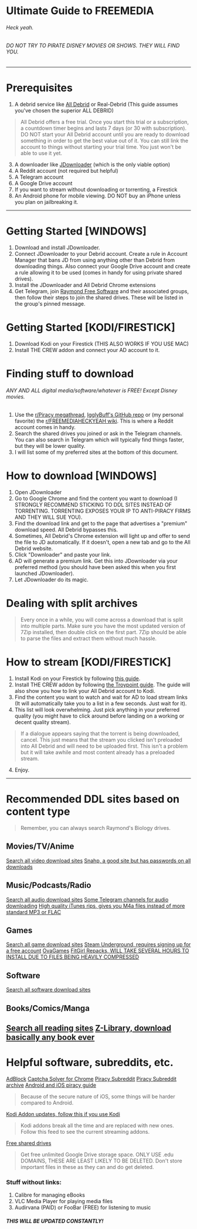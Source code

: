 # Ultimate Guide to FREEMEDIA
###### Heck yeah.
###### DO NOT TRY TO PIRATE DISNEY MOVIES OR SHOWS. THEY WILL FIND YOU.
---
# Prerequisites
1. A debrid service like [All Debrid](https://alldebrid.com/) or Real-Debrid (This guide assumes you've chosen the superior ALL DEBRID)

> All Debrid offers a free trial. Once you start this trial or a subscription, a countdown timer begins and lasts 7 days (or 30 with subscription). DO NOT start your All Debrid account until you are ready to download something in order to get the best value out of it. You can still link the account to things without starting your trial time. You just won't be able to use it yet.

3. A downloader like [JDownloader](https://jdownloader.org/) (which is the only viable option)
4. A Reddit account (not required but helpful)
5. A Telegram account
6. A Google Drive account
7. If you want to stream without downloading or torrenting, a Firestick
8. An Android phone for mobile viewing. DO NOT buy an iPhone unless you plan on jailbreaking it.

---
# Getting Started [WINDOWS]
1. Download and install JDownloader. 
2. Connect JDownloader to your Debrid account. Create a rule in Account Manager that bans JD from using anything other than Debrid from downloading things. Also connect your Google Drive account and create a rule allowing it to be used (comes in handy for using private shared drives).
3. Install the JDownloader and All Debrid Chrome extensions
4. Get Telegram, join [Raymond Free Software](https://t.me/raymondfreesoftware) and their associated groups, then follow their steps to join the shared drives. These will be listed in the group's pinned message.

# Getting Started [KODI/FIRESTICK]
1. Download Kodi on your Firestick (THIS ALSO WORKS IF YOU USE MAC)
2. Install THE CREW addon and connect your AD account to it. 
# Finding stuff to download
###### ANY AND ALL digital media/software/whatever is FREE! Except Disney movies. 
1. Use the [r/Piracy megathread](https://www.reddit.com/r/Piracy/wiki/megathread), [IgglyBuff's GitHub repo](https://github.com/Igglybuff/awesome-piracy) or (my personal favorite) the [r/FREEMEDIAHECKYEAH wiki](https://www.reddit.com/r/FREEMEDIAHECKYEAH/wiki/index). This is where a Reddit account comes in handy.
2. Search the shared drives you joined or ask in the Telegram channels. You can also search in Telegram which will typically find things faster, but they will be lower quality.
3. I will list some of my preferred sites at the bottom of this document. 

# How to download [WINDOWS]
1. Open JDownloader 
2. Go to Google Chrome and find the content you want to download (I STRONGLY RECOMMEND STICKING TO DDL SITES INSTEAD OF TORRENTING. TORRENTING EXPOSES YOUR IP TO ANTI-PIRACY FIRMS AND THEY WILL SUE YOU). 
3. Find the download link and get to the page that advertises a "premium" download speed. All Debrid bypasses this. 
4. Sometimes, All Debrid's Chrome extension will light up and offer to send the file to JD automatically. If it doesn't, open a new tab and go to the All Debrid website. 
5. Click "Downloader" and paste your link.
6. AD will generate a premium link. Get this into JDownloader via your preferred method (you should have been asked this when you first launched JDownloader). 
7. Let JDownloader do its magic.

# Dealing with split archives
>Every once in a while, you will come across a download that is split into multiple parts. Make sure you have the most updated version of 7Zip installed, then double click on the first part. 7Zip should be able to parse the files and extract them without much hassle.

# How to stream [KODI/FIRESTICK]
1. Install Kodi on your Firestick by following [this guide](https://troypoint.com/how-to-install-kodi-on-fire-tv/).
1. Install THE CREW addon by following [the Troypoint guide](https://troypoint.com/crew-kodi-addon/). The guide will also show you how to link your All Debrid account to Kodi.
2. Find the content you want to watch and wait for AD to load stream links (It will automatically take you to a list in a few seconds. Just wait for it).
3. This list will look overwhelming. Just pick anything in your preferred quality (you might have to click around before landing on a working or decent quality stream). 
> If a dialogue appears saying that the torrent is being downloaded, cancel. This just means that the stream you clicked isn't preloaded into All Debrid and will need to be uploaded first. This isn't a problem but it will take awhile and most content already has a preloaded stream.

4. Enjoy.

---
# Recommended DDL sites based on content type
>Remember, you can always search Raymond's Biology drives.
## Movies/TV/Anime
[Search all video download sites](https://cse.google.com/cse?cx=006516753008110874046:wevn3lkn9rr#gsc.tab=0)
[Snahp, a good site but has passwords on all downloads](https://snahp.it/)

## Music/Podcasts/Radio
[Search all audio download sites](https://cse.google.com/cse?cx=006516753008110874046:ibmyuhh72io)
[Some Telegram channels for audio downloading](https://www.reddit.com/r/FREEMEDIAHECKYEAH/wiki/storage#wiki_telegram_audio_download)
[High quality iTunes rips, gives you M4a files instead of more standard MP3 or FLAC](https://www.pluspremieres.to/)

## Games
[Search all game download sites](https://cse.google.com/cse?cx=006516753008110874046:cbjowp5sdqg)
[Steam Underground, requires signing up for a free account](https://cs.rin.ru/)
[OvaGames](http://www.ovagames.com/)
[FitGirl Repacks, WILL TAKE SEVERAL HOURS TO INSTALL DUE TO FILES BEING HEAVILY COMPRESSED](https://fitgirl-repacks.site/)

## Software
[Search all software download sites](https://cse.google.com/cse?cx=006516753008110874046:1ugcdt3vo7z)

## Books/Comics/Manga
[Search all reading sites](https://cse.google.com/cse?cx=006516753008110874046:s9ddesylrm8)
[Z-Library, download basically any book ever](https://z-lib.org/)
---
# Helpful software, subreddits, etc.
[AdBlock](https://www.reddit.com/r/FREEMEDIAHECKYEAH/wiki/adblock-vpn-privacy#wiki_.25B7_adblocking_extensions)
[Captcha Solver for Chrome](https://github.com/dessant/buster)
[Piracy Subreddit](https://www.reddit.com/r/piracy)
[Piracy Subreddit archive](https://github.com/nid666/PiracyArchive)
[Android and iOS piracy guide](https://www.reddit.com/r/FREEMEDIAHECKYEAH/wiki/android)
>Because of the secure nature of iOS, some things will be harder compared to Android.

[Kodi Addon updates, follow this if you use Kodi](https://www.reddit.com/r/Addons4Kodi/)
>Kodi addons break all the time and are replaced with new ones. Follow this feed to see the current streaming addons.

[Free shared drives](https://telegra.ph/Sites-for-getting-free-team-drives-04-18)
>Get free unlimited Google Drive storage space. ONLY USE .edu DOMAINS, THESE ARE LEAST LIKELY TO BE DELETED. Don't store important files in these as they can and do get deleted.

### Stuff without links:
1. Calibre for managing eBooks
2. VLC Media Player for playing media files
3. Audirvana (PAID) or FooBar (FREE) for listening to music

##### THIS WILL BE UPDATED CONSTANTLY!